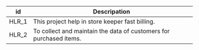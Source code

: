 |id|Descripation|
|---|--------|
|HLR_1|This project help in store keeper fast billing.|
|HLR_2|To collect and maintain the data of customers for purchased items.|
